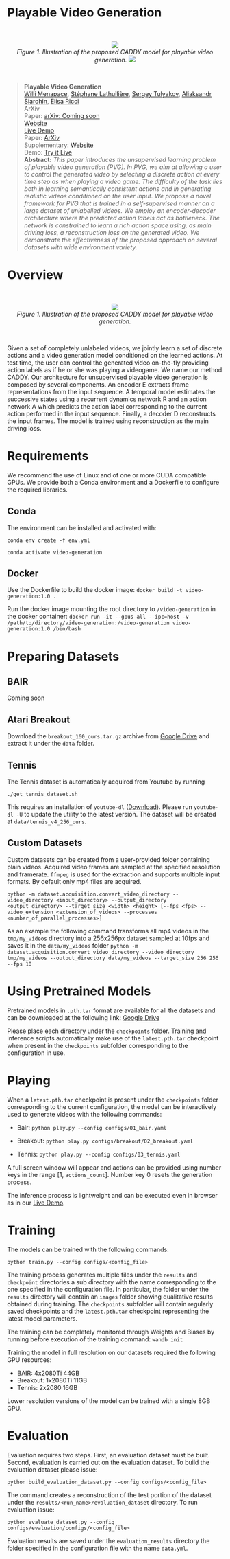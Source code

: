 
# Playable Video Generation
<br>
<p align="center">
    <img src="./resources/architecture.png"/> <br />
    <em>
    Figure 1. Illustration of the proposed CADDY model for playable video generation.
    </em>
    <img src="./resources/interactive_sequences.gif"/> <br />
</p>
<br>

> **Playable Video Generation**<br>
> [Willi Menapace](https://www.willimenapace.com/), [Stéphane Lathuilière](https://stelat.eu/), [Sergey Tulyakov](http://www.stulyakov.com/), [Aliaksandr Siarohin](https://github.com/AliaksandrSiarohin), [Elisa Ricci](http://elisaricci.eu/)<br>
> ArXiv<br>
> Paper: [arXiv: Coming soon]()<br>
> [Website](https://willi-menapace.github.io/playable-video-generation-website/)<br>
> [Live Demo](https://willi-menapace.github.io/playable-video-generation-website/play.html)<br>
> Paper: [ArXiv](https://arxiv.org/abs/2101.12195)<br>
> Supplementary: [Website](https://willi-menapace.github.io/playable-video-generation-website/)<br>
> Demo: [Try it Live](https://willi-menapace.github.io/playable-video-generation-website/play.html)<br>
> **Abstract:** *This paper introduces the unsupervised learning problem of playable video generation (PVG). In PVG, we aim at allowing a user to control the generated video by selecting a discrete action at every time step as when playing a video game. The difficulty of the task lies both in learning semantically consistent actions and in generating realistic videos conditioned on the user input. We propose a novel framework for PVG that is trained in a self-supervised manner on a large dataset of unlabelled videos. We employ an encoder-decoder architecture where the predicted action labels act as bottleneck. The network is constrained to learn a rich action space using, as main driving loss, a reconstruction loss on the generated video. We demonstrate the effectiveness of the proposed approach on several datasets with wide environment variety.*

# Overview

<br>
<p align="center">
    <img src="./resources/architecture.png"/> <br />
    <em>
    Figure 1. Illustration of the proposed CADDY model for playable video generation.
    </em>
</p>
<br>

Given a set of completely unlabeled videos, we jointly learn a set of discrete actions and a video generation model conditioned on the learned actions. At test time, the user can control the generated video on-the-fly providing action labels as if he or she was playing a videogame. We name our method CADDY. Our architecture for unsupervised playable video generation is composed by several components. An encoder E extracts frame representations from the input sequence. A temporal model estimates the successive states using a recurrent dynamics network R and an action network A which predicts the action label corresponding to the current action performed in the input sequence. Finally, a decoder D reconstructs the input frames. The model is trained using reconstruction as the main driving loss.

# Requirements

  We recommend the use of Linux and of one or more CUDA compatible GPUs. We provide both a Conda environment and a Dockerfile to configure the required libraries.

## Conda

The environment can be installed and activated with:

`conda env create -f env.yml`

`conda activate video-generation`

## Docker

Use the Dockerfile to build the docker image:
`docker build -t video-generation:1.0 .`

Run the docker image mounting the root directory to `/video-generation` in the docker container:
`docker run -it --gpus all --ipc=host -v /path/to/directory/video-generation:/video-generation video-generation:1.0 /bin/bash`

# Preparing Datasets

## BAIR
Coming soon

## Atari Breakout

Download the `breakout_160_ours.tar.gz` archive from [Google Drive](https://drive.google.com/drive/folders/1CuHK_-cFWih0F8AxB4b76FoBQ9RjWMww?usp=sharing)  and extract it under the `data` folder.

## Tennis

The Tennis dataset is automatically acquired from Youtube by running

`./get_tennis_dataset.sh`

This requires an installation of `youtube-dl` ([Download](https://github.com/ytdl-org/youtube-dl)).
Please run `youtube-dl -U` to update the utility to the latest version.
The dataset will be created at `data/tennis_v4_256_ours`.

## Custom Datasets

Custom datasets can be created from a user-provided folder containing plain videos. Acquired video frames are sampled at the specified resolution and framerate. `ffmpeg` is used for the extraction and supports multiple input formats. By default only mp4 files are acquired.

`python -m dataset.acquisition.convert_video_directory --video_directory <input_directory> --output_directory <output_directory> --target_size <width> <height> [--fps <fps> --video_extension <extension_of_videos> --processes <number_of_parallel_processes>]`

As an example the following command transforms all mp4 videos in the `tmp/my_videos` directory into a 256x256px dataset sampled at 10fps and saves it in the `data/my_videos` folder
`python -m dataset.acquisition.convert_video_directory --video_directory tmp/my_videos --output_directory data/my_videos --target_size 256 256 --fps 10`




# Using Pretrained Models

Pretrained models in `.pth.tar` format are available for all the datasets and can be downloaded at the following link:
[Google Drive](https://drive.google.com/drive/folders/1xLlJ8Xh6_wOEEARwBcoeVng2Bbi-wAah?usp=sharing)

Please place each directory under the `checkpoints` folder. Training and inference scripts automatically make use of the `latest.pth.tar` checkpoint when present in the `checkpoints` subfolder corresponding to the configuration in use.

# Playing

When a `latest.pth.tar` checkpoint is present under the `checkpoints` folder corresponding to the current configuration, the model can be interactively used to generate videos with the following commands:

- Bair:
`python play.py --config configs/01_bair.yaml`

- Breakout:
`python play.py configs/breakout/02_breakout.yaml`

- Tennis:
`python play.py --config configs/03_tennis.yaml`

A full screen window will appear and actions can be provided using number keys in the range [1, `actions_count`]. Number key 0 resets the generation process.

The inference process is lightweight and can be executed even in browser as in our [Live Demo](https://willi-menapace.github.io/playable-video-generation-website/play.html).

# Training

The models can be trained with the following commands:

`python train.py --config configs/<config_file>`

The training process generates multiple files under the `results` and `checkpoint` directories a sub directory with the name corresponding to the one specified in the configuration file. In particular, the folder under the `results` directory will contain an `images` folder showing qualitative results obtained during training. The `checkpoints` subfolder will contain regularly saved checkpoints and the `latest.pth.tar` checkpoint representing the latest model parameters.

The training can be completely monitored through Weights and Biases by running before execution of the training command:
`wandb init`

Training the model in full resolution on our datasets required the following GPU resources:
 - BAIR:  4x2080Ti 44GB
 - Breakout: 1x2080Ti 11GB
 - Tennis: 2x2080 16GB

Lower resolution versions of the model can be trained with a single 8GB GPU.

# Evaluation

Evaluation requires two steps. First, an evaluation dataset must be built. Second, evaluation is carried out on the evaluation dataset. To build the evaluation dataset please issue:

`python build_evaluation_dataset.py --config configs/<config_file>`

The command creates a reconstruction of the test portion of the dataset under the `results/<run_name>/evaluation_dataset` directory.
To run evaluation issue:

`python evaluate_dataset.py --config configs/evaluation/configs/<config_file>`

Evaluation results are saved under the `evaluation_results` directory the folder specified in the configuration file with the name `data.yml`.
